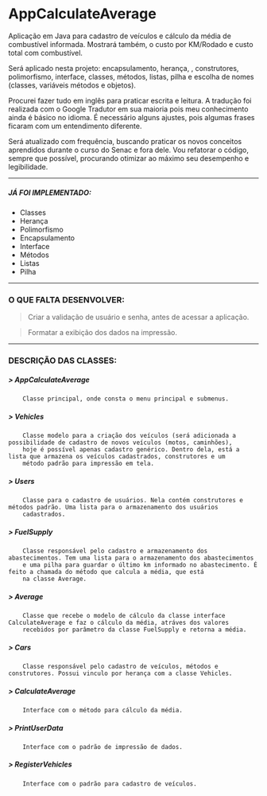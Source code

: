 # **AppCalculateAverage**
Aplicação em Java para cadastro de veículos e cálculo da média de combustível informada. Mostrará também, o custo por KM/Rodado e custo total com combustível.

Será aplicado nesta projeto: encapsulamento, herança, , construtores, polimorfismo, interface, classes, métodos, listas, pilha e escolha de nomes (classes, variáveis métodos e objetos).

Procurei fazer tudo em inglês para praticar escrita e leitura. A tradução foi realizada com o Google Tradutor em sua maioria pois meu conhecimento ainda é básico no idioma. É necessário alguns ajustes, pois algumas frases ficaram com um entendimento diferente.

Será atualizado com frequência, buscando praticar os novos conceitos aprendidos durante o curso do Senac e fora dele.
Vou refatorar o código, sempre que possível, procurando otimizar ao máximo seu desempenho e legibilidade.

--------------------
##### JÁ FOI IMPLEMENTADO:
- Classes
- Herança
- Polimorfismo
- Encapsulamento
- Interface
- Métodos
- Listas
- Pilha
-------------------
### O QUE FALTA DESENVOLVER:
> Criar a validação de usuário e senha, antes de acessar a aplicação.

> Formatar a exibição dos dados na impressão.

-------------------
### **DESCRIÇÃO DAS CLASSES:**

##### > AppCalculateAverage
        Classe principal, onde consta o menu principal e submenus.
##### > Vehicles
        Classe modelo para a criação dos veículos (será adicionada a possibilidade de cadastro de novos veículos (motos, caminhões), 
        hoje é possível apenas cadastro genérico. Dentro dela, está a lista que armazena os veículos cadastrados, construtores e um 
        método padrão para impressão em tela.
##### > Users
        Classe para o cadastro de usuários. Nela contém construtores e métodos padrão. Uma lista para o armazenamento dos usuários 
        cadastrados. 
##### > FuelSupply
        Classe responsável pelo cadastro e armazenamento dos abastecimentos. Tem uma lista para o armazenamento dos abastecimentos
        e uma pilha para guardar o último km informado no abastecimento. É feito a chamada do método que calcula a média, que está
        na classe Average.
##### > Average
        Classe que recebe o modelo de cálculo da classe interface CalculateAverage e faz o cálculo da média, atráves dos valores 
        recebidos por parâmetro da classe FuelSupply e retorna a média.
##### > Cars
        Classe responsável pelo cadastro de veículos, métodos e construtores. Possui vinculo por herança com a classe Vehicles.
##### > CalculateAverage
        Interface com o método para cálculo da média.
##### > PrintUserData
        Interface com o padrão de impressão de dados.
##### > RegisterVehicles
        Interface com o padrão para cadastro de veículos.
        
